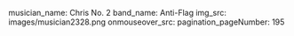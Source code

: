 musician_name: Chris No. 2
band_name: Anti-Flag
img_src: images/musician2328.png
onmouseover_src: 
pagination_pageNumber: 195